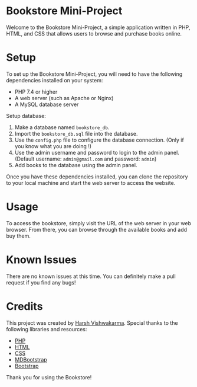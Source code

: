 # Bookstore Mini-Project

Welcome to the Bookstore Mini-Project, a simple application written in PHP, HTML, and CSS that allows users to browse and purchase books online.

# Setup
 To set up the Bookstore Mini-Project, you will need to have the following dependencies installed on your system:
- PHP 7.4 or higher
- A web server (such as Apache or Nginx)
- A MySQL database server

Setup database:
1. Make a database named `bookstore_db`.
2. Import the `bookstore_db.sql` file into the database.
3. Use the `config.php` file to configure the database connection. (Only if you know what you are doing !)
4. Use the admin username and password to login to the admin panel. (Default username: `admin@gmail.com` and password: `admin`)
5. Add books to the database using the admin panel.


Once you have these dependencies installed, you can clone the repository to your local machine and start the web server to access the website.

# Usage
To access the bookstore, simply visit the URL of the web server in your web browser. From there, you can browse through the available books and add buy them.

# Known Issues
There are no known issues at this time. You can definitely make a pull request if you find any bugs!

# Credits
This project was created by [Harsh Vishwakarma](https://github.com/imhxrsh/). Special thanks to the following libraries and resources:
- [PHP](https://www.php.net/)
- [HTML](https://html.spec.whatwg.org/)
- [CSS](https://www.w3.org/Style/CSS/Overview.en.html)
- [MDBootstrap](https://mdbootstrap.com/)
- [Bootstrap](https://getbootstrap.com/)


Thank you for using the Bookstore!